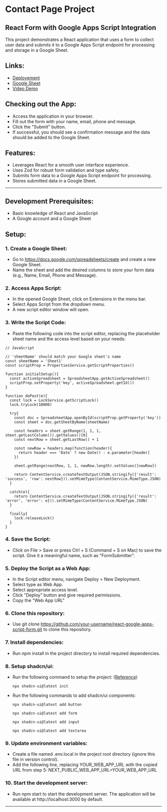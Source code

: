# Contact Page Project
## React Form with Google Apps Script Integration

This project demonstrates a React application that uses a form to collect user data and submits it to a Google Apps Script endpoint for processing and storage in a Google Sheet.

## Links:
- [Deployement](https://contact-page-project-gamma.vercel.app/)
- [Google Sheet](https://docs.google.com/spreadsheets/d/1guoDXF1i6u2sSWbfviHpm15UJbuxmB51crpHtl6lUss/edit#gid=1061479620)
- [Video Demo](https://www.youtube.com/watch?v=ttvhppRdP-8)

## Checking out the App:

- Access the application in your browser.
- Fill out the form with your name, email, phone and message.
- Click the "Submit" button.
- If successful, you should see a confirmation message and the data should be added to the Google Sheet.

## Features:

- Leverages React for a smooth user interface experience.
- Uses Zod for robust form validation and type safety.
- Submits form data to a Google Apps Script endpoint for processing.
- Stores submitted data in a Google Sheet.

--- 

## Development Prerequisites:
- Basic knowledge of React and JavaScript
- A Google account and a Google Sheet

## Setup:

### 1. Create a Google Sheet:
- Go to https://docs.google.com/spreadsheets/create and create a new Google Sheet.
- Name the sheet and add the desired columns to store your form data (e.g., Name, Email, Phone and Message).

### 2. Access Apps Script:
- In the opened Google Sheet, click on Extensions in the menu bar.
- Select Apps Script from the dropdown menu.
- A new script editor window will open.

### 3. Write the Script Code:
- Paste the following code into the script editor, replacing the placeholder sheet name and the access level based on your needs:

```
// JavaScript

// 'sheetName' should match your Google sheet's name
const sheetName = 'Sheet1'
const scriptProp = PropertiesService.getScriptProperties()

function initialSetup(){
  const activeSpreadsheet = SpreadsheetApp.getActiveSpreadsheet()
  scriptProp.setProperty('key', activeSpreadsheet.getId())
}

function doPost(e){
  const lock = LockService.getScriptLock()
  lock.tryLock(10000)

  try{
    const doc = SpreadsheetApp.openById(scriptProp.getProperty('key'))
    const sheet = doc.getSheetByName(sheetName)

    const headers = sheet.getRange(1, 1, 1, sheet.getLastColumn()).getValues()[0]
    const nextRow = sheet.getLastRow() + 1

    const newRow = headers.map(function(header){
      return header === 'Date' ? new Date() : e.parameter[header]
    })

    sheet.getRange(nextRow, 1, 1, newRow.length).setValues([newRow])

    return ContentService.createTextOutput(JSON.stringify({'result': 'success', 'row': nextRow})).setMimeType(ContentService.MimeType.JSON)
  }

  catch(e){
    return ContentService.createTextOutput(JSON.stringify({'result': 'error', 'error': e})).setMimeType(ContentService.MimeType.JSON)
  }

  finally{
    lock.releaseLock()
  }
}
```

### 4. Save the Script:
- Click on File > Save or press Ctrl + S (Command + S on Mac) to save the script. Give it a meaningful name, such as "FormSubmitter".

### 5. Deploy the Script as a Web App:
- In the Script editor menu, navigate Deploy > New Deployment.
- Select type as Web App.
- Select appropriate access level.
- Click "Deploy" button and give required permissions.
- Copy the "Web App URL"

### 6. Clone this repository:
- Use git clone https://github.com/your-username/react-google-apps-script-form.git to clone this repository.

### 7. Install dependencies:
- Run npm install in the project directory to install required dependencies.

### 8. Setup shadcn/ui:
- Run the following command to setup the project: ([Reference](https://ui.shadcn.com/docs/installation/next))
  ```
  npx shadcn-ui@latest init
  ```
- Run the following commands to add shadcn/ui components:
  ```
  npx shadcn-ui@latest add button
  ```
  ```
  npx shadcn-ui@latest add form
  ```
  ```
  npx shadcn-ui@latest add input
  ```
  ```
  npx shadcn-ui@latest add textarea
  ```

### 9. Update environment variables:
- Create a file named .env.local in the project root directory (ignore this file in version control).
- Add the following line, replacing YOUR_WEB_APP_URL with the copied URL from step 5:
NEXT_PUBLIC_WEB_APP_URL=YOUR_WEB_APP_URL

### 10. Start the development server:
- Run npm start to start the development server. The application will be available at http://localhost:3000 by default.

--- 
